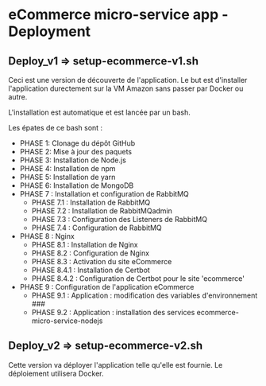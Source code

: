 # eCommerce micro-service app - Deployment

## Deploy_v1 => setup-ecommerce-v1.sh
 
 Ceci est une version de découverte de l'application.
 Le but est d'installer l'application durectement sur la VM Amazon sans passer par Docker ou autre.

 L'installation est automatique et est lancée par un bash.

 Les épates de ce bash sont : 

 - PHASE 1: Clonage du dépôt GitHub
 - PHASE 2: Mise à jour des paquets
 - PHASE 3: Installation de Node.js
 - PHASE 4: Installation de npm
 - PHASE 5: Installation de yarn
 - PHASE 6: Installation de MongoDB
 - PHASE 7 : Installation et configuration de RabbitMQ
    - PHASE 7.1 : Installation de RabbitMQ
    - PHASE 7.2 : Installation de RabbitMQadmin
    - PHASE 7.3 : Configuration des Listeners de RabbitMQ
    - PHASE 7.4 : Configuration de RabbitMQ
 - PHASE 8 : Nginx
   - PHASE 8.1 : Installation de Nginx
   - PHASE 8.2 : Configuration de Nginx
   - PHASE 8.3 : Activation du site eCommerce
   - PHASE 8.4.1 : Installation de Certbot
   - PHASE 8.4.2 : Configuration de Certbot pour le site 'ecommerce'
 - PHASE 9 : Configuration de l'application eCommerce
   - PHASE 9.1 : Application : modification des variables d'environnement ###
   - PHASE 9.2 : Application : installation des services ecommerce-micro-service-nodejs

## Deploy_v2 => setup-ecommerce-v2.sh

 Cette version va déployer l'application telle qu'elle est fournie. Le déploiement utilisera Docker.
 